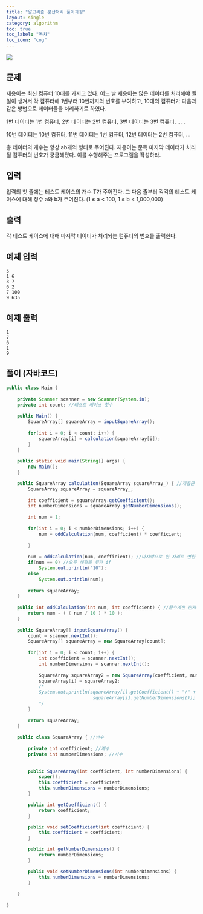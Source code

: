 ```yaml
---
title: "알고리즘 분산처리 풀이과정"
layout: single
category: algorithm
toc: true
toc_label: "목차"
toc_icon: "cog"
---
```


<img src="https://user-images.githubusercontent.com/48713654/63553819-9d74c880-c576-11e9-9f8e-d8fa7d408b74.PNG">

## 문제
재용이는 최신 컴퓨터 10대를 가지고 있다. 어느 날 재용이는 많은 데이터를 처리해야 될 일이 생겨서 각 컴퓨터에 1번부터 10번까지의 번호를 부여하고, 10대의 컴퓨터가 다음과 같은 방법으로 데이터들을 처리하기로 하였다.

1번 데이터는 1번 컴퓨터, 2번 데이터는 2번 컴퓨터, 3번 데이터는 3번 컴퓨터, ... ,

10번 데이터는 10번 컴퓨터, 11번 데이터는 1번 컴퓨터, 12번 데이터는 2번 컴퓨터, ...

총 데이터의 개수는 항상 ab개의 형태로 주어진다. 재용이는 문득 마지막 데이터가 처리될 컴퓨터의 번호가 궁금해졌다. 이를 수행해주는 프로그램을 작성하라.

## 입력
입력의 첫 줄에는 테스트 케이스의 개수 T가 주어진다. 그 다음 줄부터 각각의 테스트 케이스에 대해 정수 a와 b가 주어진다. (1 ≤ a < 100, 1 ≤ b < 1,000,000)

## 출력
각 테스트 케이스에 대해 마지막 데이터가 처리되는 컴퓨터의 번호를 출력한다.

## 예제 입력
```
5
1 6
3 7
6 2
7 100
9 635
```

## 예제 출력
```
1
7
6
1
9
```

## 풀이 (자바코드)

```java
public class Main {
	
	private Scanner scanner = new Scanner(System.in);
	private int count; //테스트 케이스 횟수
	
	public Main() {
		SquareArray[] squareArray = inputSquareArray();
		
		for(int i = 0; i < count; i++) {
			squareArray[i] = calculation(squareArray[i]);		
		}
	}
	
	public static void main(String[] args) {
		new Main();
	}

	public SquareArray calculation(SquareArray squareArray_) { //제곱근 계산
		SquareArray squareArray = squareArray_;
		
		int coefficient = squareArray.getCoefficient();
		int numberDimensions = squareArray.getNumberDimensions();
		
		int num = 1;
		
		for(int i = 0; i < numberDimensions; i++) {
			num = oddCalculation(num, coefficient) * coefficient;
			
		}
		
		num = oddCalculation(num, coefficient); //마지막으로 한 자리로 변환
		if(num == 0) //오류 해결을 위한 if
			System.out.println("10");
		else
			System.out.println(num);
		
		return squareArray;
	}
	
	public int oddCalculation(int num, int coefficient) { //끝수계산 한자리로 만듬.
		return num - ( ( num / 10 ) * 10 );
	}
	
	public SquareArray[] inputSquareArray() {
		count = scanner.nextInt();
		SquareArray[] squareArray = new SquareArray[count];
		
		for(int i = 0; i < count; i++) {
			int coefficient = scanner.nextInt();
			int numberDimensions = scanner.nextInt();
			
			SquareArray squareArray2 = new SquareArray(coefficient, numberDimensions);
			squareArray[i] = squareArray2;
			/*
			System.out.println(squareArray[i].getCoefficient() + "/" +
								squareArray[i].getNumberDimensions());
			*/
		}
		
		return squareArray;
	}
	
	public class SquareArray { //변수
		
		private int coefficient; //계수
		private int numberDimensions; //차수
		
		
		public SquareArray(int coefficient, int numberDimensions) {
			super();
			this.coefficient = coefficient;
			this.numberDimensions = numberDimensions;
		}

		public int getCoefficient() {
			return coefficient;
		}

		public void setCoefficient(int coefficient) {
			this.coefficient = coefficient;
		}

		public int getNumberDimensions() {
			return numberDimensions;
		}

		public void setNumberDimensions(int numberDimensions) {
			this.numberDimensions = numberDimensions;
		}
		
	}
	
}
```
